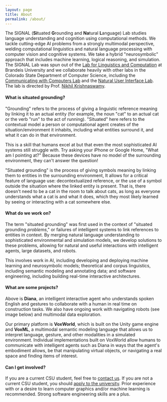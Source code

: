 ```yaml
---
layout: page
title: About
permalink: /about/
---
```


<amp-img width="600" height="375" layout="responsive" src="../assets/images/diana.png"></amp-img>

The SIGNAL (**Si**tuated **G**rounding and **Na**tural **L**anguage) Lab studies language understanding and cognition using computational methods.  We tackle cutting-edge AI problems from a strongly multimodal perspective, welding computational linguistics and natural language processing with computer vision and cognitive systems.  We take a hybrid "neurosymbolic" approach that includes machine learning, logical reasoning, and simulation.  The SIGNAL Lab was spun out of the [Lab for Linguistics and Computation](https://brandeis-llc.github.io) at Brandeis University and we collaborate heavily with other labs in the Colorado State Department of Computer Science, including the [Communicating with Computers Lab](https://www.cs.colostate.edu/~draper/CwC.php) and the [Natural User Interface Lab](https://nuilab.org/Home).  The lab is directed by Prof. [Nikhil Krishnaswamy](https://www.nikhilkrishnaswamy.com).

#### What is situated grounding?

"Grounding" refers to the process of giving a linguistic reference meaning by linking it to an actual entity (for example, the noun "cat" to an actual cat or the verb "run" to the act of running).  "Situated" here refers to the contextual model a person or computational agent creates of the situation/environment it inhabits, including what entities surround it, and what it can do in that environment.

This is a skill that humans excel at but that even the most sophisticated AI systems still struggle with.  Try asking your iPhone or Google Home, "What am I pointing at?"  Because these devices have no model of the surrounding environment, they can't answer the question!

"Situated grounding" is the process of giving symbols meaning by linking them to entities in the surrounding environment, It allows for a critical feature of language use: decontextualized reference, or the use of a symbol outside the situation where the linked entity is present.  That is, there doesn't need to be a cat in the room to talk about cats, as long as everyone understands what a cat is and what it does, which they most likely learned by seeing or interacting with a cat somewhere else.

#### What do we work on?

The term "situated grounding" was first used in the context of "situated grounding *problems*," or failures of intelligent systems to link references to entities in context. By merging natural language understanding to sophisticated environmental and simulation models, we develop solutions to these problems, allowing for natural and useful interactions with intelligent agents, large datasets, and robots.

This involves work in AI, including developing and deploying machine learning and neurosymbolic models; theoretical and corpus linguistics, including semantic modeling and annotating data; and software engineering, including building real-time interactive architectures.

#### What are some projects?

Above is **Diana**, an intelligent interactive agent who understands spoken English and gestures to collaborate with a human in real time on construction tasks.  We also have ongoing work with navigating robots (see image below) and multimodal data exploration.

<amp-img width="600" height="425" layout="responsive" src="../assets/images/kirbyworld.png"></amp-img>

Our primary platform is **VoxWorld**, which is built on the Unity game engine and <strong>VoxML</strong>, a multimodal semantic modeling language that allows us to interpret language, gesture, and other modalities in a simulated environment. Individual implementations built on VoxWorld allow humans to communicate with intelligent agents such as Diana in ways that the agent's embodiment allows, be that manipulating virtual objects, or navigating a real space and finding items of interest.

#### Can I get involved?

If you are a current CSU student, feel free to [contact us]("contact").  If you are not a current CSU student, you should [apply to the university](https://admissions.colostate.edu).  Prior experience with or a desire to learn computer graphics and/or machine learning is recommended.  Strong software engineering skills are a plus.
